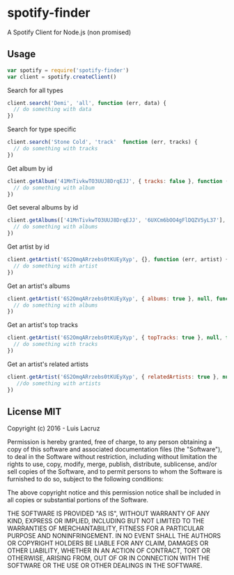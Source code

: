 # spotify-finder

A Spotify Client for Node.js (non promised)

## Usage

``` js
var spotify = require('spotify-finder')
var client = spotify.createClient()
```

Search for all types
```js
client.search('Demi', 'all', function (err, data) {
  // do something with data
})
```

Search for type specific
```js
client.search('Stone Cold', 'track'  function (err, tracks) {
  // do something with tracks
})
```

Get album by id
```js
client.getAlbum('41MnTivkwTO3UUJ8DrqEJJ', { tracks: false }, function (err, album) {
  // do something with album
})
```
Get several albums by id
```js
client.getAlbums(['41MnTivkwTO3UUJ8DrqEJJ', '6UXCm6bOO4gFlDQZV5yL37'], function (err, albums) {
  // do something with albums
})
```

Get artist by id
```js
client.getArtist('6S2OmqARrzebs0tKUEyXyp', {}, function (err, artist) {
  // do something with artist
})
```

Get an artist's albums
```js
client.getArtist('6S2OmqARrzebs0tKUEyXyp', { albums: true }, null, function (err, albums) {
  // do something with albums
})
```

Get an artist's top tracks
```js
client.getArtist('6S2OmqARrzebs0tKUEyXyp', { topTracks: true }, null, function (err, tracks) {
  // do something with tracks 
})
```

Get an artist's related artists
```js
client.getArtist('6S2OmqARrzebs0tKUEyXyp', { relatedArtists: true }, null, function (err, artists) {
   //do something with artists
})
```

## License MIT

Copyright (c) 2016 - Luis Lacruz


Permission is hereby granted, free of charge, to any person obtaining a copy
of this software and associated documentation files (the "Software"), to deal
in the Software without restriction, including without limitation the rights
to use, copy, modify, merge, publish, distribute, sublicense, and/or sell
copies of the Software, and to permit persons to whom the Software is
furnished to do so, subject to the following conditions:


The above copyright notice and this permission notice shall be included in
all copies or substantial portions of the Software.


THE SOFTWARE IS PROVIDED "AS IS", WITHOUT WARRANTY OF ANY KIND, EXPRESS OR
IMPLIED, INCLUDING BUT NOT LIMITED TO THE WARRANTIES OF MERCHANTABILITY,
FITNESS FOR A PARTICULAR PURPOSE AND NONINFRINGEMENT.  IN NO EVENT SHALL THE
AUTHORS OR COPYRIGHT HOLDERS BE LIABLE FOR ANY CLAIM, DAMAGES OR OTHER
LIABILITY, WHETHER IN AN ACTION OF CONTRACT, TORT OR OTHERWISE, ARISING FROM,
OUT OF OR IN CONNECTION WITH THE SOFTWARE OR THE USE OR OTHER DEALINGS IN
THE SOFTWARE.
